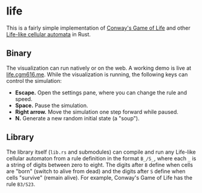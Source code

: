 life
====

This is a fairly simple implementation of [Conway's Game of Life](https://en.wikipedia.org/wiki/Conway%27s_Game_of_Life) and other [Life-like cellular automata](https://en.wikipedia.org/wiki/Life-like_cellular_automaton) in Rust.

## Binary
The visualization can run natively or on the web.
A working demo is live at [life.cgm616.me](https://life.cgm616.me).
While the visualization is running, the following keys can control the simulation:
- **Escape.** Open the settings pane, where you can change the rule and speed.
- **Space.**  Pause the simulation.
- **Right arrow.** Move the simulation one step forward while paused.
- **N.** Generate a new random initial state (a "soup").

## Library
The library itself (`lib.rs` and submodules) can compile and run any Life-like cellular automaton from a rule definition in the format `B_/S_`, where each `_` is a string of digits between zero to eight.
The digits after `B` define when cells are "born" (switch to alive from dead) and the digits after `S` define when cells "survive" (remain alive).
For example, Conway's Game of Life has the rule `B3/S23`.


